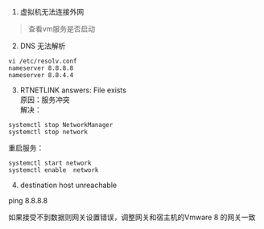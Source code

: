 1. 虚拟机无法连接外网
> 查看vm服务是否启动
2. DNS 无法解析
```
vi /etc/resolv.conf 
nameserver 8.8.8.8
nameserver 8.8.4.4
```
3. RTNETLINK answers: File exists  
原因：服务冲突  
解决：
```
systemctl stop NetworkManager
systemctl stop network
```
重启服务：
```
systemctl start network
systemctl enable  network
```



4. destination host unreachable

ping 8.8.8.8 

如果接受不到数据则网关设置错误，调整网关和宿主机的Vmware 8 的网关一致